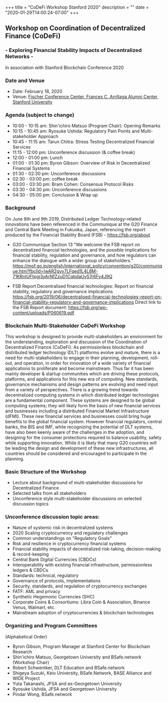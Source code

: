+++
title = "CoDeFi Workshop Stanford 2020"
description = ""
date = "2020-01-29T14:00:24-07:00"
+++


## Workshop on Coordination of Decentralized Finance (CoDeFi)
### - Exploring Financial Stability Impacts of Decentralized Networks -

In association with Stanford Blockchain Conference 2020

### Date and Venue
- Date: February 18, 2020
- Venue: [Fischer Conference Center, Frances C. Arrillaga Alumni Center, Stanford University](https://goo.gl/maps/Z1sfBNwiHpwkQJfT7)

### Agenda (subject to change)
- 10:00 - 10:15 am: Shin'ichiro Matsuo (Program Chair): Opening Remarks
- 10:15 - 10:45 am: Ryosuke Ushida: Regulatory Pain Points and Multi-stakeholder Approach
- 10:45 - 11:15 am: Tarun Chitra: Stress Testing Decentralized Financial Services
- 11:15 - 12:00 pm: Unconference discussion (& coffee break)
- 12:00 - 01:00 pm: Lunch
- 01:00 - 01:30 pm: Byron Gibson: Overview of Risk in Decentralized Financial Systems
- 01:30 - 02:30 pm: Unconference discussions
- 02:30 - 03:00 pm: coffee break
- 03:00 - 03:30 pm: Bram Cohen: Consensus Protocol Risks
- 03:30 - 04:30 pm: Unconference discussions
- 04:30 - 05:00 pm: Conclusion & Wrap up

### Background

On June 8th and 9th 2019, Distributed Ledger Technology-related innovations have been referenced in the Communique at the G20 Finance and Central Bank Meeting in Fukuoka, Japan, referencing the report produced by the Financial Stability Board (FSB) - https://fsb.org/about

* G20 Communique
Section 13 "We welcome the FSB report on decentralized financial technologies, and the possible implications for financial stability, regulation and governance, and how regulators can enhance the dialogue with a wider group of stakeholders.” https://mof.go.jp/english/international_policy/convention/g20/communique.htm?fbclid=IwAR2gyy7LFqed1L4L8M-71KRnIUFtpgj3yArNfZzuD1CqbdaUy57r6Fy4J9Q

* FSB Report
Decentralised financial technologies: Report on financial stability, regulatory and governance implications https://fsb.org/2019/06/decentralised-financial-technologies-report-on-financial-stability-regulatory-and-governance-implications
Direct link to the FSB Report document:
https://fsb.org/wp-content/uploads/P060619.pdf


### Blockchain Multi-Stakeholder CoDeFi Workshop

This workshop is designed to provide multi-stakeholders an environment for the understanding, exploration and discussion of the Coordination of Decentralized Finance (CoDeFi). As permissionless blockchain and distributed ledger technology (DLT) platforms evolve and mature, there is a need for multi-stakeholders to engage in their planning, development, roll-out, and operation, in order for innovation of a wide variety of financial applications to proliferate and become mainstream. Thus far it has been mainly developer & startup communities which are driving these protocols, platforms, and applications for this new era of computing. New standards, governance mechanisms and design patterns are evolving and need input from a variety of perspectives. There is a growing trend towards decentralized computing systems in which distributed ledger technologies are a fundamental component. These systems are designed to be global computing systems; they will likely form the basis of new financial services and businesses including a distributed Financial Market Infrastructure (dFMI). These new financial services and businesses could bring huge benefits to the global financial system. However financial regulators, central banks, the BIS and IMF, while recognizing the potential of DLT systems, have also been keenly aware of the challenges in the adoption, and designing for the consumer protections required to balance usability, safety while supporting innovation. While it is likely that many G20 countries will be leading the design and development of these new infrastructures, all countries should be considered and encouraged to participate in the planning.

### Basic Structure of the Workshop

* Lecture about background of multi-stakeholder discussions for Decentralized Finance
* Selected talks from all stakeholders
* Unconference style multi-stakeholder discussions on selected discussion topics

### Unconference discussion topic areas:

* Nature of systemic risk in decentralized systems
* 2020 Scaling cryptocurrency and regulatory challenges
* Common understandings on "Regulatory Goals"
* Risk and resilience in cryptocurrency financial systems
* Financial stability impacts of decentralized risk-taking, decision-making & record-keeping
* Central Bank Digital Currencies (CBDCs)
* Interoperability with existing financial infrastructure, permissionless ledgers & CBDCs
* Standards: technical, regulatory
* Governance of protocols, implementations
* Security, standards, and regulation of cryptocurrency exchanges
* FATF: AML and privacy
* Synthetic Hegemonic Currencies (SHC)
* Corporate Coins & Consortiums: Libra Coin & Association, Binance Venus, Walmart, etc.
* Mainstream adoption of cryptocurrencies & blockchain technologies

### Organizing and Program Committees
(Alphabetical Order)

* Byron Gibson, Program Manager at Stanford Center for Blockchain Research
* Shin'ichiro Matsuo, Georgetown University and BSafe.network (Workshop Chair)
* Robert Schwentker, DLT Education and BSafe.network
* Shigeya Suzuki, Keio University, BSafe.Network, BASE Alliance and WIDE Project
* Yuta Takanashi, JFSA and ex-Georgetown University
* Ryosuke Ushida, JFSA and Georgetown University
* Pindar Wong, BSafe.network
